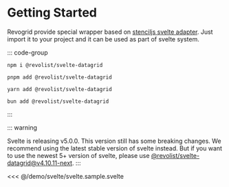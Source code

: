 # Getting Started


Revogrid provide special wrapper based on [stenciljs svelte adapter](https://www.npmjs.com/package/@stencil/svelte-output-target). Just import it to your project and it can be used as part of svelte system.

::: code-group

```npm
npm i @revolist/svelte-datagrid

```

```pnpm
pnpm add @revolist/svelte-datagrid
```

```yarn
yarn add @revolist/svelte-datagrid
```

```bun
bun add @revolist/svelte-datagrid
```
:::


::: warning

Svelte is releasing v5.0.0. This version still has some breaking changes. We recommend using the latest stable version of svelte instead. But if you want to use the newest 5+ version of svelte, please use [@revolist/svelte-datagrid@v4.10.11-next](https://www.npmjs.com/package/@revolist/svelte-datagrid/v/4.10.11-next).
:::

<<< @/demo/svelte/svelte.sample.svelte

<!--@include: ../../demo/svelte/svelte-datagrid.md-->
